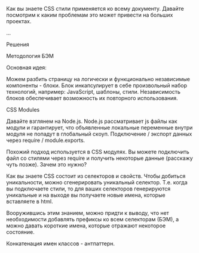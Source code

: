 Как вы знаете CSS стили применяется ко всему документу. Давайте посмотрим к каким проблемам это может привести на больших проектах.

...

Решения

Методология БЭМ

Основная идея:

Можем разбить страницу на логически и функционально независимые компоненты - блоки. Блок инкапсулирует в себе произвольный набор технологий, например: JavaScript, шаблоны, стили. Независимость блоков обеспечивает возможность их повторного использования.

CSS Modules

Давайте взглянем на Node.js. Node.js рассматривает js файлы как модули и гарантирует, что объявленные локальные переменные внутри модуля не попадут в глобальный скоуп. Подключение / экспорт данных через require / module.exports.

Похожий подход используется в CSS модулях. Вы можете подключить файл со стилями через require и получить некоторые данные (расскажу чуть позже). Зачем это нужно?

Как вы знаете CSS состоит из селекторов и свойств. Чтобы добиться уникальности, можно сгенерировать уникальный селектор. Т.е. когда вы подключаете стили, то для ваших селекторов генерируются уникальные и на выходе вы получаете новые имена, которые вставляете в html.

Вооружившись этим знанием, можно придти к выводу, что нет необходимости добавлять префиксы ко всем селекторам (БЭМ), а можно давать короткие имена, которые отражают некоторое состояние.

Конкатенация имен классов - антпаттерн.
